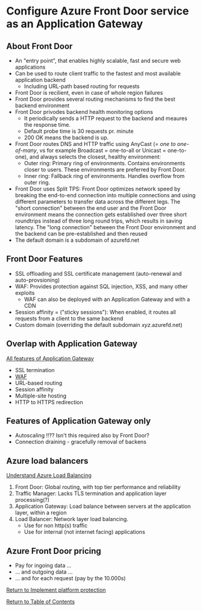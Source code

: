 # Configure Azure Front Door service as an Application Gateway

## About Front Door

* An "entry point", that enables highly scalable, fast and secure web applications
* Can be used to route client traffic to the fastest and most available application backend
   * Including URL-path based routing for requests
* Front Door is recilient, even in case of whole region failures
* Front Door provides several routing mechanisms to find the best backend environment
* Front Door privodes backend health monitoring options
   * It periodically sends a HTTP request to the backend and meaures the response time.
   * Default probe time is 30 requests pr. minute
   * 200 OK means the backend is up.
* Front Door routes DNS and HTTP traffic using AnyCast (= *one to one-of-many*, vs for example Broadcast = one-to-all or Unicast = one-to-one), and always selects the closest, healthy environment:
   * Outer ring: Primary ring of environments. Contains environments closer to users. These environments are preferred by Front Door.
   * Inner ring: Fallback ring of environments. Handles overflow from outer ring.
* Front Door uses Split TPS: Front Door optimizes network speed by breaking the end-to-end connection into multiple connections and using different parameters to transfer data across the different legs. The "short connection" between the end user and the Front Door environment means the connection gets established over three short roundtrips instead of three long round trips, which results in saving latency. The "long connection" between the Front Door environment and the backend can be pre-established and then reused
* The default domain is a subdomain of azurefd.net

## Front Door Features

* SSL offloading and SSL certificate management (auto-renewal and auto-provsioning)
* WAF: Provides protection against SQL injection, XSS, and many other exploits
   * WAF can also be deployed with an Application Gateway and with a CDN
* Session affinity = ("sticky sessions"): When enabled, it routes all requests from a client to the same backend
* Custom domain (overriding the default subdomain *xyz*.azurefd.net)

## Overlap with Application Gateway

[All features of Application Gateway](https://docs.microsoft.com/en-us/azure/application-gateway/features)

* SSL termination
* [WAF](15-Configure%20a%20Web%20Application%20Firewall%20(WAF)%20on%20Azure%20Application%20Gateway.md)
* URL-based routing
* Session affinity
* Multiple-site hosting
* HTTP to HTTPS redirection

## Features of Application Gateway only

* Autoscaling !!?? Isn't this required also by Front Door?
* Connection draining - gracefully removal of backens

## Azure load balancers

[Understand Azure Load Balancing](https://docs.microsoft.com/en-us/azure/architecture/guide/technology-choices/load-balancing-overview)

1. Front Door: Global routing, with top tier performance and reliability
1. Traffic Manager: Lacks TLS termination and application layer processing(?)
1. Application Gateway: Load balance between servers at the application layer, within a region
1. Load Balancer: Network layer load balancing. 
   * Use for non http(s) traffic
   * Use for internal (not internet facing) applications

## Azure Front Door pricing
* Pay for ingoing data ...
* ... and outgoing data ...
* ... and for each request (pay by the 10.000s)


[Return to Implement platform protection](README.md)

[Return to Table of Contents](../README.md)